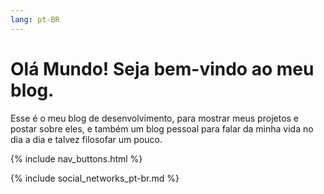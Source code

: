 ```yaml
---
lang: pt-BR
---
```

# Olá Mundo! Seja bem-vindo ao meu blog.

Esse é o meu blog de desenvolvimento, para mostrar meus projetos e postar sobre eles, e também um blog pessoal para falar da minha vida no dia a dia e talvez filosofar um pouco.

{% include nav_buttons.html %} <br>

{% include social_networks_pt-br.md %}